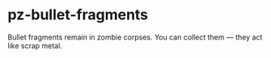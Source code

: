 # pz-bullet-fragments
Bullet fragments remain in zombie corpses. You can collect them — they act like scrap metal.
